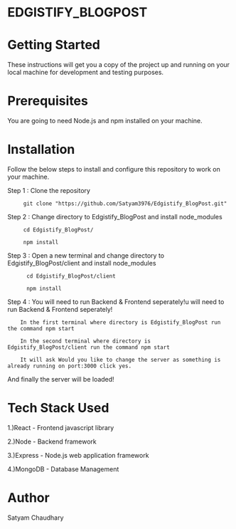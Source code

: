 
# EDGISTIFY_BLOGPOST

# Getting Started
These instructions will get you a copy of the project up and running on your local machine for development and testing purposes.

# Prerequisites
You are going to need Node.js and npm installed on your machine.

# Installation
Follow the below steps to install and configure this repository to work on your machine.

Step 1 : Clone the repository

         git clone "https://github.com/Satyam3976/Edgistify_BlogPost.git"

Step 2 : Change directory to Edgistify_BlogPost and install node_modules

         cd Edgistify_BlogPost/
	 
         npm install

Step 3 : Open a new terminal and change directory to Edgistify_BlogPost/client and install node_modules

          cd Edgistify_BlogPost/client 
	 
	      npm install



Step 4 : You will need to run Backend & Frontend seperately!u will need to run Backend & Frontend seperately!

	    In the first terminal where directory is Edgistify_BlogPost run the command npm start 
	 
	    In the second terminal where directory is Edgistify_BlogPost/client run the command npm start
	 
	    It will ask Would you like to change the server as something is already running on port:3000 click yes.
         
And finally the server will be loaded!

# Tech Stack Used
1.)React - Frontend javascript library

2.)Node - Backend framework

3.)Express - Node.js web application framework

4.)MongoDB - Database Management

# Author
Satyam Chaudhary

